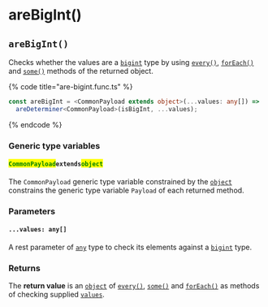 # areBigInt()

## `areBigInt()`

Checks whether the values are a [`bigint`](https://developer.mozilla.org/en-US/docs/Web/JavaScript/Reference/Global\_Objects/BigInt) type by using [`every()`](every.md), [`forEach()`](foreach.md) and [`some()`](some.md) methods of the returned object.

{% code title="are-bigint.func.ts" %}
```typescript
const areBigInt = <CommonPayload extends object>(...values: any[]) =>
  areDeterminer<CommonPayload>(isBigInt, ...values);
```
{% endcode %}

### Generic type variables

#### <mark style="color:green;">**`CommonPayload`**</mark>**`extends`**<mark style="color:green;">**`object`**</mark>

The `CommonPayload` generic type variable constrained by the [`object`](https://www.typescriptlang.org/docs/handbook/basic-types.html#object) constrains the generic type variable `Payload` of each returned method.

### Parameters

#### `...values: any[]`

A rest parameter of [`any`](https://www.typescriptlang.org/docs/handbook/basic-types.html#any) type to check its elements against a [`bigint`](https://developer.mozilla.org/en-US/docs/Web/JavaScript/Reference/Global\_Objects/BigInt) type.

### Returns

The **return value** is an [`object`](https://developer.mozilla.org/en-US/docs/Web/JavaScript/Reference/Global\_Objects/Object) of [`every()`](every.md), [`some()`](some.md) and [`forEach()`](foreach.md) as methods of checking supplied [`values`](./#...values-any).
